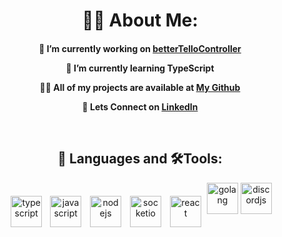 <h1 align="center"> 🙋‍♂️ About Me: </h1>

<h4 align="center">

  🔭 I’m currently working on **[betterTelloController](https://github.com/borys-malinowski/betterTelloController)**

  🌱 I’m currently learning **TypeScript**

  👨‍💻 All of my projects are available at **[My Github](https://github.com/borys-malinowski?tab=repositories)**

  💼 Lets Connect on  **[LinkedIn](https://www.linkedin.com/in/borys-malinowski)** 

<br>
</h4>

<h2 align="center"> 🚀 Languages and 🛠️Tools:</h2>

<p align="center">
<img src="https://img.icons8.com/color/344/typescript.png" alt="typescript" width="50" style="vertical-align:middle;margin:0px 4px"/>
<img src="https://img.icons8.com/color/344/javascript--v1.png" alt="javascript" width=50" style="vertical-align:middle;margin:0px 5px"/>
<img src="https://img.icons8.com/fluency/344/node-js.png" alt="nodejs" width="50" style="vertical-align:middle;margin:0px 5px" />
<img src="https://socket.io/images/logo-dark.svg" alt="socketio" width="50" style="vertical-align:middle;margin:0px 5px"/>
<img src="https://img.icons8.com/officel/344/react.png" alt="react" width="50" style="vertical-align:middle;margin:0px 5px"/>
<img src="https://img.icons8.com/color/344/golang.png" alt="golang" width="50"/>
<img src="https://camo.githubusercontent.com/d55d8a7f07a103454ebb77b653d9600ce27e011f78395d9713b432c8c011c76a/68747470733a2f2f646973636f72642e6a732e6f72672f7374617469632f6c6f676f2e737667" alt="discordjs" width="50"/>
</p>
